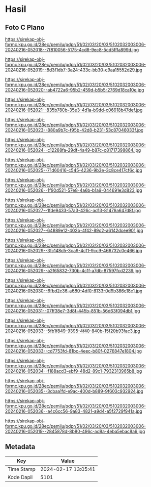 # Hasil

## Foto C Plano

https://sirekap-obj-formc.kpu.go.id/28ec/pemilu/pdpr/51/02/03/20/03/5102032003006-20240216-052018--7f810056-5175-4cd8-9ec8-5cd5fffa899d.jpg

https://sirekap-obj-formc.kpu.go.id/28ec/pemilu/pdpr/51/02/03/20/03/5102032003006-20240216-052019--8d3f1db7-3a24-433c-bb30-c9aa15552d29.jpg

https://sirekap-obj-formc.kpu.go.id/28ec/pemilu/pdpr/51/02/03/20/03/5102032003006-20240216-052020--ab4722a6-95b2-459d-b5b5-2769d18ca10e.jpg

https://sirekap-obj-formc.kpu.go.id/28ec/pemilu/pdpr/51/02/03/20/03/5102032003006-20240216-052021--835b780b-35e3-4d1a-b9dd-c06918b47def.jpg

https://sirekap-obj-formc.kpu.go.id/28ec/pemilu/pdpr/51/02/03/20/03/5102032003006-20240216-052023--880a9b7c-f95b-42d8-b231-53c87046033f.jpg

https://sirekap-obj-formc.kpu.go.id/28ec/pemilu/pdpr/51/02/03/20/03/5102032003006-20240216-052024--c12288fa-29df-4a49-b87c-c81717398864.jpg

https://sirekap-obj-formc.kpu.go.id/28ec/pemilu/pdpr/51/02/03/20/03/5102032003006-20240216-052025--71d60416-c545-4236-9b3e-3c8ce417cf6c.jpg

https://sirekap-obj-formc.kpu.go.id/28ec/pemilu/pdpr/51/02/03/20/03/5102032003006-20240216-052026--1f90d521-57e8-4a6b-b1a9-044691e3d823.jpg

https://sirekap-obj-formc.kpu.go.id/28ec/pemilu/pdpr/51/02/03/20/03/5102032003006-20240216-052027--1fde9433-57a3-426c-ad13-81479a647d8f.jpg

https://sirekap-obj-formc.kpu.go.id/28ec/pemilu/pdpr/51/02/03/20/03/5102032003006-20240216-052027--64889e12-402b-4f42-89c2-a6142dcee901.jpg

https://sirekap-obj-formc.kpu.go.id/28ec/pemilu/pdpr/51/02/03/20/03/5102032003006-20240216-052029--3fc148d5-3ca9-4c11-9cc9-466732c0e466.jpg

https://sirekap-obj-formc.kpu.go.id/28ec/pemilu/pdpr/51/02/03/20/03/5102032003006-20240216-052029--a2f65832-730b-4c1f-a7db-87597fcd2239.jpg

https://sirekap-obj-formc.kpu.go.id/28ec/pemilu/pdpr/51/02/03/20/03/5102032003006-20240216-052030--6fbd2c36-a680-4df0-8133-0d9b386c18c1.jpg

https://sirekap-obj-formc.kpu.go.id/28ec/pemilu/pdpr/51/02/03/20/03/5102032003006-20240216-052031--07ff38e7-3d8f-445b-851b-56d63f094db1.jpg

https://sirekap-obj-formc.kpu.go.id/28ec/pemilu/pdpr/51/02/03/20/03/5102032003006-20240216-052033--5fb1f849-9395-4f40-840b-15f20b93fac3.jpg

https://sirekap-obj-formc.kpu.go.id/28ec/pemilu/pdpr/51/02/03/20/03/5102032003006-20240216-052033--cd7753fd-81bc-4eec-b80f-0276847e1804.jpg

https://sirekap-obj-formc.kpu.go.id/28ec/pemilu/pdpr/51/02/03/20/03/5102032003006-20240216-052034--f188acd3-ebf9-48d2-89c1-7932313965b8.jpg

https://sirekap-obj-formc.kpu.go.id/28ec/pemilu/pdpr/51/02/03/20/03/5102032003006-20240216-052035--3cbaa1fd-e9ac-400d-b889-9f603c932924.jpg

https://sirekap-obj-formc.kpu.go.id/28ec/pemilu/pdpr/51/02/03/20/03/5102032003006-20240216-052036--a4c6cc56-9a83-4821-a9d4-a5f2729f941a.jpg

https://sirekap-obj-formc.kpu.go.id/28ec/pemilu/pdpr/51/02/03/20/03/5102032003006-20240216-052019--2845878d-8b80-496c-ad8a-4eba5ebac8a9.jpg


## Metadata

| Key        | Value               |
| ---------- | ------------------- |
| Time Stamp | 2024-02-17 13:05:41 |
| Kode Dapil | 5101                |



